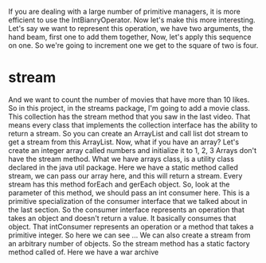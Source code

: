 If you are dealing with a large number of primitive managers, it is more efficient to use the IntBianryOperator. Now let's make this more interesting. Let's say we want to represent this operation, we have two arguments, the hand beam, first one to add them together,
Now, let's apply this sequence on one. So we're going to increment one we get to the square of two is four.
# stream
And we want to count the number of movies that have more than 10 likes. So in this project, in the streams package, I'm going to add a movie class.
This collection has the stream method that you saw in the last video. That means every class that implements the collection interface has the ability to return a stream. So you can create an ArrayList and call list dot stream to get a stream from this ArrayList. Now, what if you have an array? Let's create an integer array called numbers and initialize it to  1, 2, 3
Arrays don't have the stream method. What we have arrays class, is a utility class declared in the java util package. Here we have a static method called stream, we can pass our array here, and this will return a stream. Every stream has this method forEach and gerEach object. So, look at the parameter of this method, we should pass an int consumer here. This is a primitive specialization of the consumer interface that we talked about in the last section. So the consumer interface represents an operation that takes an object and doesn't return a value. It basically consumes that object. That intConsumer represents an operation or a method that takes a primitive integer. So here we can see ...
We can also create a stream from an arbitrary number of objects. So the stream method has a static factory method called of. Here we have a war archive

